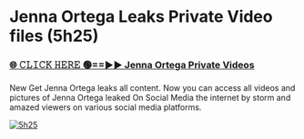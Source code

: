 # Jenna Ortega Leaks Private Video files (5h25)

<h3><a href="https://mediafirerr.pages.dev?q=Jenna+Ortega&ref=R42" rel="nofollow">🌐 𝙲𝙻𝙸𝙲𝙺 𝙷𝙴𝚁𝙴 🟢==►► Jenna Ortega Private Videos</a></h3>

New Get Jenna Ortega leaks all content. Now you can access all videos and pictures of Jenna Ortega leaked On Social Media the internet by storm and amazed viewers on various social media platforms.

[![5h25](https://github.com/user-attachments/assets/26341bd8-4b91-4a20-822e-3fd5d525dd40)](https://mediafirerr.pages.dev?q=Jenna+Ortega&ref=R42)

